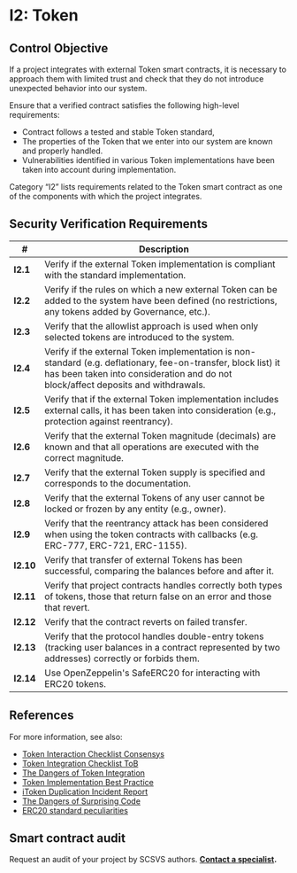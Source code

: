 # I2: Token

## Control Objective

If a project integrates with external Token smart contracts, it is necessary to approach them with limited trust and check that they do not introduce unexpected behavior into our system.

Ensure that a verified contract satisfies the following high-level requirements:
* Contract follows a tested and stable Token standard,
* The properties of the Token that we enter into our system are known and properly handled.
* Vulnerabilities identified in various Token implementations have been taken into account during implementation.

Category “I2” lists requirements related to the Token smart contract as one of the components with which the project integrates.

## Security Verification Requirements

| # | Description |
| --- | --- |
| **I2.1** | Verify if the external Token implementation is compliant with the standard implementation. |
| **I2.2** | Verify if the rules on which a new external Token can be added to the system have been defined (no restrictions, any tokens added by Governance, etc.).  |
| **I2.3** | Verify that the allowlist approach is used when only selected tokens are introduced to the system. |
| **I2.4** | Verify if the external Token implementation is non-standard (e.g. deflationary, fee-on-transfer, block list) it has been taken into consideration and do not block/affect deposits and withdrawals. |
| **I2.5** | Verify that if the external Token implementation includes external calls, it has been taken into consideration (e.g., protection against reentrancy). |
| **I2.6** | Verify that the external Token magnitude (decimals) are known and that all operations are executed with the correct magnitude. |
| **I2.7** | Verify that the external Token supply is specified and corresponds to the documentation. |
| **I2.8** | Verify that the external Tokens of any user cannot be locked or frozen by any entity (e.g., owner). |
| **I2.9** | Verify that the reentrancy attack has been considered when using the token contracts with callbacks (e.g. ERC-777, ERC-721, ERC-1155). |
| **I2.10** | Verify that transfer of external Tokens has been successful, comparing the balances before and after it. |
| **I2.11** | Verify that project contracts handles correctly both types of tokens, those that return false on an error and those that revert. |
| **I2.12** | Verify that the contract reverts on failed transfer. |
| **I2.13** | Verify that the protocol handles double-entry tokens (tracking user balances in a contract represented by two addresses) correctly or forbids them. |
| **I2.14** | Use OpenZeppelin's SafeERC20 for interacting with ERC20 tokens. |

## References

For more information, see also:

* [Token Interaction Checklist Consensys](https://consensys.net/diligence/blog/2020/11/token-interaction-checklist/)
* [Token Integration Checklist ToB](https://github.com/crytic/building-secure-contracts/blob/master/development-guidelines/token_integration.md)
* [The Dangers of Token Integration](https://www.youtube.com/watch?v=6GaCt_lM_ak)
* [Token Implementation Best Practice](https://consensys.github.io/smart-contract-best-practices/tokens/)
* [iToken Duplication Incident Report](https://bzx.network/blog/incident)
* [The Dangers of Surprising Code](https://samczsun.com/the-dangers-of-surprising-code/)
* [ERC20 standard peculiarities](https://github.com/d-xo/weird-erc20)

## Smart contract audit

Request an audit of your project by SCSVS authors.
**[Contact a specialist](https://composable-security.com/contact/).**